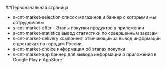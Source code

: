 ##Первоначальная страница

- s-cnt-market-selection список магазинов и баннер с которыми мы сотрудничаем
- s-cnt-market-offer - Этапы покупки продуктов в приложении
- s-cnt-market-statistics вывод статистики по совершенным заказам
- s-cnt-market-delivery  компонент отвечающий за вывод информации о доставках по городам России.
- s-cnt-market-choice информация об этапах покупки
- s-cnt-market-app баннер для вывода информации о приложения в Google Play и AppStore
